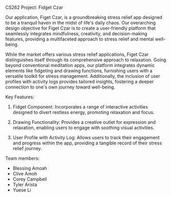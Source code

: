 CS262 Project: Fidget Czar

Our application, Figet Czar, is a groundbreaking stress relief app designed to be a tranquil haven in the midst of life's daily chaos. Our overarching design objective for Figet Czar is to create a user-friendly platform that seamlessly integrates mindfulness, creativity, and decision-making features, providing a multifaceted approach to stress relief and mental well-being.

While the market offers various stress relief applications, Figet Czar distinguishes itself through its comprehensive approach to relaxation. Going beyond conventional meditation apps, our platform integrates dynamic elements like fidgeting and drawing functions, furnishing users with a versatile toolkit for stress management. Additionally, the inclusion of user profiles with activity logs provides tailored insights, fostering a deeper connection to one's own journey toward well-being.

Key Features:

1. Fidget Component: Incorporates a range of interactive activities designed to divert restless energy, promoting relaxation and focus.

2. Drawing Functionality: Provides a creative outlet for expression and relaxation, enabling users to engage with soothing visual activities.

3. User Profile with Activity Log: Allows users to track their engagement and progress within the app, providing a tangible record of their stress relief journey.


Team members: 
- Blessing Amoah
- Clive Amoh
- Corey Campbell
- Tyler Arista
- Yuese Li
